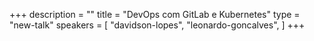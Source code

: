 +++
description = ""
title = "DevOps com GitLab e Kubernetes"
type = "new-talk"
speakers = [
        "davidson-lopes",
        "leonardo-goncalves",
]
+++